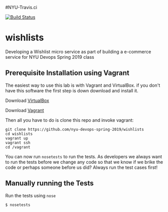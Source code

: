 #NYU-Travis.ci

[![Build Status](https://travis-ci.com/nyu-devops-spring-2019/wishlists.svg?branch=master)](https://travis-ci.com/nyu-devops-spring-2019/wishlists)

# wishlists
Developing a Wishlist micro service as part of building a e-commerce service for NYU Devops Spring 2019 class

## Prerequisite Installation using Vagrant

The easiest way to use this lab is with Vagrant and VirtualBox. if you don't have this software the first step is down download and install it.

Download [VirtualBox](https://www.virtualbox.org/)

Download [Vagrant](https://www.vagrantup.com/)

Then all you have to do is clone this repo and invoke vagrant:

    git clone https://github.com/nyu-devops-spring-2019/wishlists
    cd wishlists
    vagrant up
    vagrant ssh
    cd /vagrant

You can now run `nosetests` to run the tests. As developers we always want to run the tests before we change any code so that we know if we brike the code or perhaps someone before us did? Always run the test cases first!

## Manually running the Tests

Run the tests using `nose`

    $ nosetests

